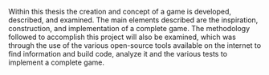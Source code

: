Within this thesis the creation and concept of a game is developed, described, and examined. The main elements described are the inspiration, construction, and implementation of a complete game. The methodology followed to accomplish this project will also be examined, which was through the use of the various open-source tools available on the internet to find information and build code, analyze it and the various tests to implement a complete game.
